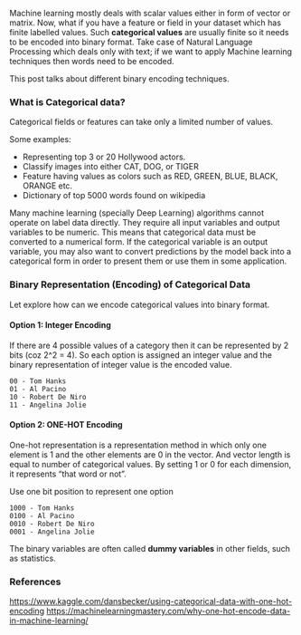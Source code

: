 Machine learning mostly deals with scalar values either in form of vector or matrix. Now, what if you have a feature or field in your dataset 
which has finite labelled values. Such **categorical values** are usually finite so it needs to be encoded into binary format. Take case of Natural Language 
Processing which deals only with text; if we want to apply Machine learning techniques then words need to be encoded. 

This post talks about different binary encoding techniques. 

### What is Categorical data?
Categorical fields or features can take only a limited number of values.

Some examples:
- Representing top 3 or 20 Hollywood actors.
- Classify images into either CAT, DOG, or TIGER
- Feature having values as colors such as RED, GREEN, BLUE, BLACK, ORANGE etc.
- Dictionary of top 5000 words found on wikipedia

Many machine learning (specially Deep Learning) algorithms cannot operate on label data directly. They require all input variables and output variables to be 
numeric. This means that categorical data must be converted to a numerical form. If the categorical variable is an output variable, 
you may also want to convert predictions by the model back into a categorical form in order to present them or use them in some application.

### Binary Representation (Encoding) of Categorical Data
Let explore how can we encode categorical values into binary format. 

#### Option 1: Integer Encoding
If there are 4 possible values of a category then it can be represented by 2 bits (coz 2^2 = 4). So each option is assigned an integer value and the binary representation of integer value is the encoded value. 

```
00 - Tom Hanks
01 - Al Pacino
10 - Robert De Niro
11 - Angelina Jolie
```

#### Option 2: ONE-HOT Encoding
One-hot representation is a representation method in which only one element is 1 and the other elements are 0 in the vector. And vector length is equal to number of categorical values. By setting 1 or 0 for each dimension, it represents “that word or not”.

Use one bit position to represent one option
```
1000 - Tom Hanks
0100 - Al Pacino
0010 - Robert De Niro
0001 - Angelina Jolie
```
The binary variables are often called **dummy variables** in other fields, such as statistics.


### References
https://www.kaggle.com/dansbecker/using-categorical-data-with-one-hot-encoding
https://machinelearningmastery.com/why-one-hot-encode-data-in-machine-learning/
